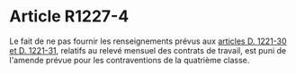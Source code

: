 # Article R1227-4

Le fait de ne pas fournir les renseignements prévus aux [articles D. 1221-30 et D. 1221-31][1], relatifs au relevé mensuel des contrats de travail, est puni de l'amende prévue pour les contraventions de la quatrième classe.

 [1]: /affichCodeArticle.do?cidTexte=LEGITEXT000006072050&idArticle=LEGIARTI000018482891&dateTexte=&categorieLien=cid